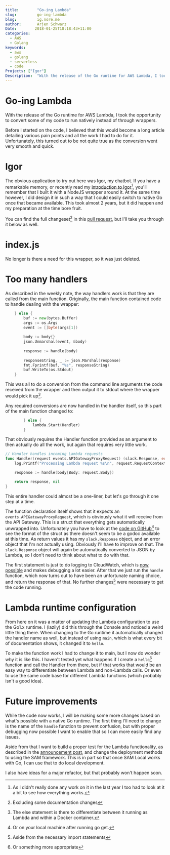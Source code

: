 ```yaml
---
title:        "Go-ing Lambda"
slug:         go-ing-lambda
blog:         ig.nore.me  
author:       Arjen Schwarz  
Date:        2018-01-25T18:18:43+11:00
categories:   
  - AWS
  - Golang
keywords:
  - aws
  - golang
  - serverless
  - code
Projects: ["Igor"]
Description:  "With the release of the Go runtime for AWS Lambda, I took the opportunity to convert some of my code to run natively instead of through wrappers."
---
```


# Go-ing Lambda

With the release of the Go runtime for AWS Lambda, I took the opportunity to convert some of my code to run natively instead of through wrappers.

Before I started on the code, I believed that this would become a long article detailing various pain points and all the work I had to do for it. Unfortunately, this turned out to be not quite true as the conversion went very smooth and quick.

# Igor

The obvious application to try out here was Igor, my chatbot. If you have a remarkable memory, or recently read my [introduction to Igor](/2016/03/introducing-igor/)[^1], you'll remember that I built it with a NodeJS wrapper around it. At the same time however, I did design it in such a way that I could easily switch to native Go once that became available. This took almost 2 years, but it did happen and my preparation at the time bore fruit.

You can find the full changeset[^2] in this [pull request](https://github.com/ArjenSchwarz/igor/pull/4), but I'll take you through it below as well.

# index.js

No longer is there a need for this wrapper, so it was just deleted.

# Too many handlers

As described in the weekly note, the way handlers work is that they are called from the main function. Originally, the main function contained code to handle dealing with the wrapper:

```go
	} else {
		buf := new(bytes.Buffer)
		args := os.Args		
		event := []byte(args[1])		
		
		body := body{}		
		json.Unmarshal(event, &body)		
		
		response := handle(body)		
		
		responseString, _ := json.Marshal(response)		
		fmt.Fprintf(buf, "%s", responseString)		
		buf.WriteTo(os.Stdout)		
	}
```

This was all to do a conversion from the command line arguments the code received from the wrapper and then output it to stdout where the wrapper would pick it up[^3].

Any required conversions are now handled in the handler itself, so this part of the main function changed to:

```go
		} else {
			lambda.Start(Handler)
		}
```

That obviously requires the Handler function provided as an argument to then actually do all the work, but again that requires very little work.

```go
// Handler handles incoming Lambda requests
func Handler(request events.APIGatewayProxyRequest) (slack.Response, error) {
	log.Printf("Processing Lambda request %s\n", request.RequestContext.RequestID)

	response := handle(body{Body: request.Body})

	return response, nil
}
```

This entire handler could almost be a one-liner, but let's go through it one step at a time. 

The function declaration itself shows that it expects an `events.APIGatewayProxyRequest`, which is obviously what it will receive from the API Gateway. This is a struct that everything gets automatically unwrapped into. Unfortunately you have to look at the [code on GitHub](https://github.com/aws/aws-lambda-go/blob/master/events/apigw.go)[^4] to see the format of the struct as there doesn't seem to be a godoc available at this time. As return values it has my `slack.Response` object, and an error object that I'm not actually using. Obviously I'll have to improve on that. The `slack.Response` object will again be automatically converted to JSON by Lambda, so I don't need to think about what to do with that.

The first statement is just to do logging to CloudWatch, which is [now possible](https://docs.aws.amazon.com/lambda/latest/dg/go-programming-model-logging.html) and makes debugging a lot easier. After that we just run the `handle` function, which now turns out to have been an unfortunate naming choice, and return the response of that. No further changes[^5] were necessary to get the code running.

# Lambda runtime configuration

From here on it was a matter of updating the Lambda configuration to use the Go1.x runtime. I (lazily) did this through the Console and noticed a weird little thing there. When changing to the Go runtime it automatically changed the handler name as well, but instead of using `main`, which is what every bit of documentation shows, it changed it to `hello`. 

To make the function work I had to change it to main, but I now do wonder why it is like this. I haven't tested yet what happens if I create a `hello`[^6] function and call the Handler from there, but if that works that would be an easy way to differentiate between Lambda and non-Lambda calls. Or even to use the same code base for different Lambda functions (which probably isn't a good idea).

# Future improvements

While the code now works, I will be making some more changes based on what's possible with a native Go runtime. The first thing I'll need to change is the name of the `handle` function to prevent confusion, but with proper debugging now possible I want to enable that so I can more easily find any issues.

Aside from that I want to build a proper test for the Lambda functionality, as described in the [announcement post](https://aws.amazon.com/blogs/compute/announcing-go-support-for-aws-lambda/), and change the deployment methods to using the SAM framework. This is in part so that once SAM Local works with Go, I can use that to do local development.

I also have ideas for a major refactor, but that probably won't happen soon.

[^1]:	As I didn't really done any work on it in the last year I too had to look at it a bit to see how everything works.

[^2]:	Excluding some documentation changes

[^3]:	The else statement is there to differentiate between it running as Lambda and within a Docker container.

[^4]:	Or on your local machine after running go get.

[^5]:	Aside from the necessary import statements

[^6]:	Or something more appropriate 
